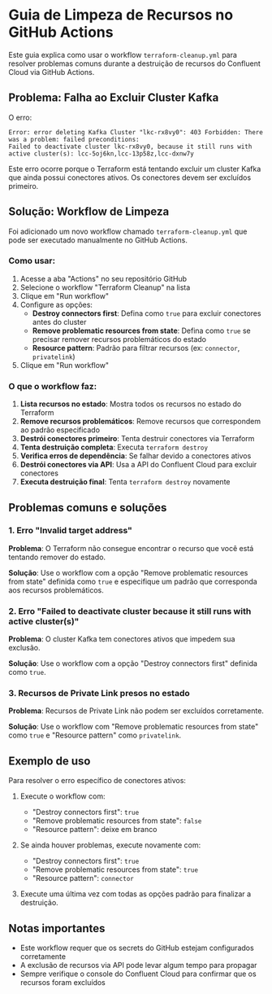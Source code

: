 # Guia de Limpeza de Recursos no GitHub Actions

Este guia explica como usar o workflow `terraform-cleanup.yml` para resolver problemas comuns durante a destruição de recursos do Confluent Cloud via GitHub Actions.

## Problema: Falha ao Excluir Cluster Kafka

O erro:
```
Error: error deleting Kafka Cluster "lkc-rx8vy0": 403 Forbidden: There was a problem: failed preconditions: 
Failed to deactivate cluster lkc-rx8vy0, because it still runs with active cluster(s): lcc-5oj6kn,lcc-13p58z,lcc-dxnw7y
```

Este erro ocorre porque o Terraform está tentando excluir um cluster Kafka que ainda possui conectores ativos. Os conectores devem ser excluídos primeiro.

## Solução: Workflow de Limpeza

Foi adicionado um novo workflow chamado `terraform-cleanup.yml` que pode ser executado manualmente no GitHub Actions.

### Como usar:

1. Acesse a aba "Actions" no seu repositório GitHub
2. Selecione o workflow "Terraform Cleanup" na lista
3. Clique em "Run workflow"
4. Configure as opções:
   - **Destroy connectors first**: Defina como `true` para excluir conectores antes do cluster
   - **Remove problematic resources from state**: Defina como `true` se precisar remover recursos problemáticos do estado
   - **Resource pattern**: Padrão para filtrar recursos (ex: `connector`, `privatelink`)
5. Clique em "Run workflow"

### O que o workflow faz:

1. **Lista recursos no estado**: Mostra todos os recursos no estado do Terraform
2. **Remove recursos problemáticos**: Remove recursos que correspondem ao padrão especificado
3. **Destrói conectores primeiro**: Tenta destruir conectores via Terraform
4. **Tenta destruição completa**: Executa `terraform destroy`
5. **Verifica erros de dependência**: Se falhar devido a conectores ativos
6. **Destrói conectores via API**: Usa a API do Confluent Cloud para excluir conectores
7. **Executa destruição final**: Tenta `terraform destroy` novamente

## Problemas comuns e soluções

### 1. Erro "Invalid target address"

**Problema**: O Terraform não consegue encontrar o recurso que você está tentando remover do estado.

**Solução**: Use o workflow com a opção "Remove problematic resources from state" definida como `true` e especifique um padrão que corresponda aos recursos problemáticos.

### 2. Erro "Failed to deactivate cluster because it still runs with active cluster(s)"

**Problema**: O cluster Kafka tem conectores ativos que impedem sua exclusão.

**Solução**: Use o workflow com a opção "Destroy connectors first" definida como `true`.

### 3. Recursos de Private Link presos no estado

**Problema**: Recursos de Private Link não podem ser excluídos corretamente.

**Solução**: Use o workflow com "Remove problematic resources from state" como `true` e "Resource pattern" como `privatelink`.

## Exemplo de uso

Para resolver o erro específico de conectores ativos:

1. Execute o workflow com:
   - "Destroy connectors first": `true`
   - "Remove problematic resources from state": `false`
   - "Resource pattern": deixe em branco

2. Se ainda houver problemas, execute novamente com:
   - "Destroy connectors first": `true`
   - "Remove problematic resources from state": `true`
   - "Resource pattern": `connector`

3. Execute uma última vez com todas as opções padrão para finalizar a destruição.

## Notas importantes

- Este workflow requer que os secrets do GitHub estejam configurados corretamente
- A exclusão de recursos via API pode levar algum tempo para propagar
- Sempre verifique o console do Confluent Cloud para confirmar que os recursos foram excluídos